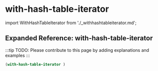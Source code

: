 # with-hash-table-iterator

import WithHashTableIterator from './_withhashtableiterator.md';

<WithHashTableIterator />

## Expanded Reference: with-hash-table-iterator

:::tip
TODO: Please contribute to this page by adding explanations and examples
:::

```lisp
(with-hash-table-iterator )
```
